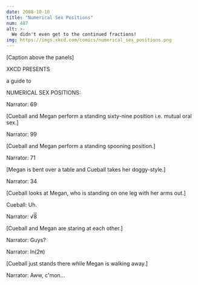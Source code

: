 ```yaml
---
date: 2008-10-10
title: "Numerical Sex Positions"
num: 487
alt: >-
  We didn't even get to the continued fractions!
img: https://imgs.xkcd.com/comics/numerical_sex_positions.png
---
```

[Caption above the panels]

XKCD PRESENTS

a guide to

NUMERICAL SEX POSITIONS:

Narrator: 69

[Cueball and Megan perform a standing sixty-nine position i.e. mutual oral sex.]

Narrator: 99

[Cueball and Megan perform a standing spooning position.]

Narrator: 71

[Megan is bent over a table and Cueball takes her doggy-style.]

Narrator: 34

[Cueball looks at Megan, who is standing on one leg with her arms out.]

Cueball: Uh.

Narrator: √<span style="text-decoration: overline">8</span>

[Cueball and Megan are staring at each other.]

Narrator: Guys?

Narrator: ln(2π)

[Cueball just stands there while Megan is walking away.]

Narrator: Aww, c'mon...
